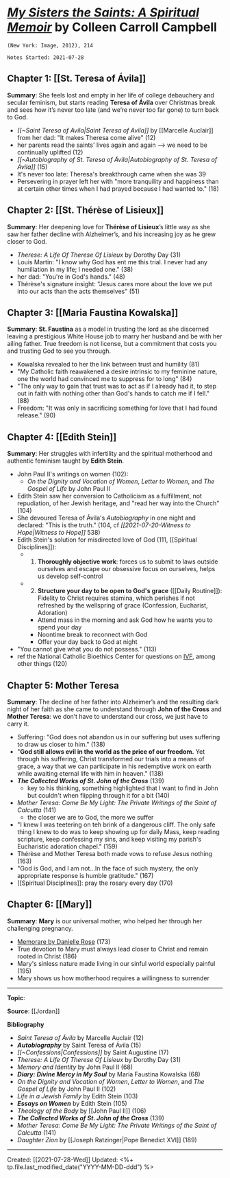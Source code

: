 
# [*My Sisters the Saints: A Spiritual Memoir*](https://www.amazon.com/My-Sisters-Saints-Spiritual-Memoir/dp/077043651X) by Colleen Carroll Campbell

`(New York: Image, 2012), 214`

`Notes Started: 2021-07-28`


## Chapter 1: [[St. Teresa of Ávila]]
**Summary**: She feels lost and empty in her life of college debauchery and secular feminism, but starts reading **Teresa of Ávila** over Christmas break and sees how it’s never too late (and we’re never too far gone) to turn back to God.

- *[[~Saint Teresa of Avila|Saint Teresa of Avila]]* by [[Marcelle Auclair]] from her dad: "It makes Theresa come alive" (12)
- her parents read the saints' lives again and again --> we need to be continually uplifted (12)
- *[[~Autobiography of St. Teresa of Ávila|Autobiography of St. Teresa of Ávila]]* (15)
- It's never too late: Theresa's breakthrough came when she was 39
- Persevering in prayer left her with "more tranquility and happiness than at certain other times when I had prayed because I had wanted to." (18)


## Chapter 2: [[St. Thérèse of Lisieux]]
**Summary**: Her deepening love for **Thérèse of Lisieux**’s little way as she saw her father decline with Alzheimer’s, and his increasing joy as he grew closer to God.

- *Therese: A Life Of Therese Of Lisieux* by Dorothy Day (31)
- Louis Martin: "I know why God has ent me this trial. I never had any humiliation in my life; I needed one." (38)
- her dad: "You're in God's hands." (48)
- Thérèse's signature insight: "Jesus cares more about the love we put into our acts than the acts themselves" (51)


## Chapter 3: [[Maria Faustina Kowalska]]
**Summary**: **St. Faustina** as a model in trusting the lord as she discerned leaving a prestigious White House job to marry her husband and be with her ailing father. True freedom is not license, but a commitment that costs you and trusting God to see you through.

- Kowalska revealed to her the link between trust and humility (81)
- "My Catholic faith reawakened a desire intrinsic to my feminine nature, one the world had convinced me to suppress for to long" (84)
- "The only way to gain that trust was to act as if I already had it, to step out in faith with nothing other than God's hands to catch me if I fell." (88)
- Freedom: "It was only in sacrificing something for love that I had found release." (90)


## Chapter 4: [[Edith Stein]]
**Summary**: Her struggles with infertility and the spiritual motherhood and authentic feminism taught by **Edith Stein**.

- John Paul II's writings on women (102):
	- *On the Dignity and Vocation of Women*, *Letter to Women*, and *The Gospel of Life* by John Paul II
- Edith Stein saw her conversion to Catholicism as a fulfillment, not repudiation, of her Jewish heritage, and "read her way into the Church" (104)
- She devoured Teresa of Ávila's *Autobiography* in one night and declared: "This is the truth." (104, cf *[[2021-07-20-Witness to Hope|Witness to Hope]]* 538)
- Edith Stein's solution for misdirected love of God (111, [[Spiritual Disciplines]]):
	- 1. **Thoroughly objective work**: forces us to submit to laws outside ourselves and escape our obsessive focus on ourselves, helps us develop self-control
	- 2. **Structure your day to be open to God's grace** ([[Daily Routine]]): Fidelity to Christ requires stamina, which perishes if not refreshed by the wellspring of grace (Confession, Eucharist, Adoration)
		- Attend mass in the morning and ask God how he wants you to spend your day
		- Noontime break to reconnect with God
		- Offer your day back to God at night
- "You cannot give what you do not possess." (113)
- ref the National Catholic Bioethics Center for questions on [IVF](https://static1.squarespace.com/static/5e3ada1a6a2e8d6a131d1dcd/t/5eb9a41375cd202d4ca2c276/1589224467980/IVFPreachingPoints.pdf), among other things (120)



## Chapter 5: Mother Teresa
**Summary**: The decline of her father into Alzheimer’s and the resulting dark night of her faith as she came to understand through **John of the Cross** and **Mother Teresa**: we don’t have to understand our cross, we just have to carry it.

- Suffering: "God does not abandon us in our suffering but uses suffering to draw us closer to him." (138)
- "**God still allows evil in the world as the price of our freedom.** Yet through his suffering, Christ transformed our trials into a means of grace, a way that we can participate in his redemptive work on earth while awaiting eternal life with him in heaven." (138)
- ***The Collected Works of St. John of the Cross*** (139)
	- key to his thinking, something highlighted that I want to find in John but couldn't when flipping through it for a bit (140)
- *Mother Teresa: Come Be My Light: The Private Writings of the Saint of Calcutta* (141)
	- the closer we are to God, the more we suffer
- "I knew I was teetering on teh brink of a dangerous cliff. The only safe thing I knew to do was to keep showing up for daily Mass, keep reading scripture, keep confessing my sins, and keep visiting my parish's Eucharistic adoration chapel." (159)
- Thérèse and Mother Teresa both made vows to refuse Jesus nothing (163)
- "God is God, and I am not...In the face of such mystery, the only appropriate response is humble gratitude." (167)
- [[Spiritual Disciplines]]: pray the rosary every day (170)


## Chapter 6: [[Mary]]
**Summary**: **Mary** is our universal mother, who helped her through her challenging pregnancy.

- [Memorare by Danielle Rose](https://youtu.be/H93HaDeg27c) (173)
- True devotion to Mary must always lead closer to Christ and remain rooted in Christ (186)
- Mary's sinless nature made living in our sinful world especially painful (195)
- Mary shows us how motherhood requires a willingness to surrender

--- 
**Topic**: 

**Source**: [[Jordan]]

**Bibliography**

- *Saint Teresa of Ávila* by Marcelle Auclair (12)
- ***Autobiography*** by Saint Teresa of Ávila (15)
- *[[~Confessions|Confessions]]* by Saint Augustine (17)
- *Therese: A Life Of Therese Of Lisieux* by Dorothy Day (31)
- *Memory and Identity* by John Paul II (68)
- ***Diary: Divine Mercy in My Soul*** by Maria Faustina Kowalska (68)
- *On the Dignity and Vocation of Women*, *Letter to Women*, and *The Gospel of Life* by John Paul II (102)
- *Life in a Jewish Family* by Edith Stein (103)
- ***Essays on Women*** by Edith Stein (105)
- *Theology of the Body* by [[John Paul II]] (106)
- ***The Collected Works of St. John of the Cross*** (139)
- *Mother Teresa: Come Be My Light: The Private Writings of the Saint of Calcutta* (141)
- *Daughter Zion* by [[Joseph Ratzinger|Pope Benedict XVI]] (189)


---
Created: [[2021-07-28-Wed]]
Updated: <%+ tp.file.last_modified_date("YYYY-MM-DD-ddd") %>
